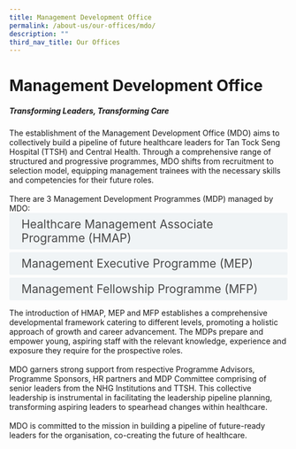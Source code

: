 ```yaml
---
title: Management Development Office
permalink: /about-us/our-offices/mdo/
description: ""
third_nav_title: Our Offices
---
```

<h1>Management Development Office</h1>

<h5>Transforming Leaders, Transforming Care</h5>
The establishment of the Management Development Office (MDO) aims to collectively build a pipeline of future healthcare leaders for Tan Tock Seng Hospital (TTSH) and Central Health. Through a comprehensive range of structured and progressive programmes, MDO shifts from recruitment to selection model, equipping management trainees with the necessary skills and competencies for their future roles.  <br><br>
There are 3 Management Development Programmes (MDP) managed by MDO:<br>


<style>

input {
	display: none;
}
label {
	display: block;
	padding: 8px 22px;
	margin: 0 0 5px 0;
	cursor: pointor;
	background: #F0F4F6;
	border-radius: 3px;
	width=100%;
	color: #484848;
	transition: ease .5s;
	font-size: 1.5em;
}

label:hover {
	background: #BD2D37;
	color: #FFF;
}

.accordion-content {
	display: block;
	padding: 8px 22px;
	margin: 0 0 5px 0;
	background: #E2E5F6; 
	border: 1px solid #484848; 
	border-radius: 3px;
	font-size: 1.25em;

}

input + label + .accordion-content {
	display: none;
}

input:checked + label + .accordion-content {
	display: none;
}

input:checked + label + .accordion-content {
	display: block;
}

</style>
<!-- End of accordion -->

<div class="container">

<div>
	<input id="title1" type="checkbox"><label for="title1">	Healthcare Management Associate Programme (HMAP)   </label>
	<div class="accordion-content">
	<div class="para">HMAP started in 2009, aimed at grooming graduates with outstanding leadership qualities for a challenging and fulfilling career ahead in the National Healthcare Group (NHG). HMAP represents a collaborative effort with other healthcare institutions within the NHG, cultivating the growth of a collective programme to expand the range of learning and network building opportunities. 
</div>
	</div>
	<input id="title2" type="checkbox"><label for="title2">Management Executive Programme (MEP) </label>
	<div class="accordion-content">
	<div class="para">MEP started in 2012, aimed at building capabilities of high performing executives to take on managerial roles.  
</div>
	</div>
		</div>
	<input id="title3" type="checkbox"><label for="title3">Management Fellowship Programme (MFP)</label>
	<div class="accordion-content">
	<div class="para">MFP started in 2009, aimed to develop and nurture high performing managers and clinicians to take on future healthcare leadership roles. 
</div>
	</div>

</div>


The introduction of HMAP, MEP and MFP establishes a comprehensive developmental framework catering to different levels, promoting a holistic approach of growth and career advancement. The MDPs prepare and empower young, aspiring staff with the relevant knowledge, experience and exposure they require for the prospective roles.  <br><br>
MDO garners strong support from respective Programme Advisors, Programme Sponsors, HR partners and MDP Committee comprising of senior leaders from the NHG Institutions and TTSH. This collective leadership is instrumental in facilitating the leadership pipeline planning, transforming aspiring leaders to spearhead changes within healthcare. <br><br>
MDO is committed to the mission in building a pipeline of future-ready leaders for the organisation, co-creating the future of healthcare.